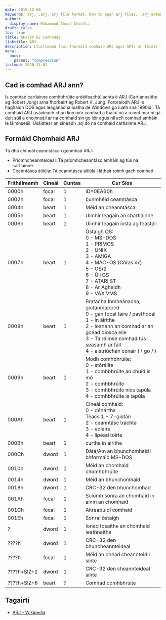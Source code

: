 ```yaml
---
date: 2019-12-09
keywords: arj, .arj, arj file format, how to open arj files, .arj extension, arj extension
author:
  display_name: Muhammad Ahmad Chishti
draft: false
toc: true
title: AFoirm RJ Comhadat
linktitle: ARJ
description: Ltuilleamh faoi fhormáid comhaid ARJ agus APIs ar féidir leo comhad ARJ a chruthú agus a oscailts.
menu:
  docs:
    parent: "compression"
lastmod: 2020-13-01
---
```


## Cad is comhad ARJ ann? ##

Is comhad cartlainne comhbhrúite ardéifeachtúlachta é ARJ (Cartlannaithe ag Robert Jung) arna fhorbairt ag Robert K. Jung. Forbraíodh ARJ le haghaidh DOS agus leaganacha luatha de Windows go luath sna 1990idí. Tá comhaid ARJ úsáideach chun líon mór comhad a thacú nó a roinnt mar ní gá duit súil a choinneáil ar na comhaid sin go léir agus níl ach comhad amháin le láimhseáil. Úsáidtear an síneadh .arj do na comhaid cartlainne ARJ.

## Formáid Chomhaid ARJ ##

Tá dhá chineál ceanntásca i gcomhad ARJ:

- Príomhcheannteideal: Tá príomhcheanntásc amháin ag tús na cartlainne.
- Ceanntásca áitiúla: Tá ceanntásca áitiúla i láthair roimh gach comhad.

|Fritháireamh|Cineál|Cuntas|Cur Síos|
|---|---|---|---|
|0000h|focal|1|ID=0EA60h|
|0002h|focal|1|bunmhéid ceanntásca|
|0004h|beart|1|Méid an cheanntásca |
|0005h|beart|1|Uimhir leagain an chartlainne|
|0006h|beart|1|Uimhir leagain íosta ag teastáil|
|0007h|beart|1|Óstaigh OS:</br> 0 - MS-DOS</br> 1 - PRIMOS</br> 2 - UNIX</br> 3 - AMIGA</br> 4 - MAC-OS (Córas xx)</br> 5 - OS/2</br> 6 - Úll GS</br> 7 - ATARI ST</br> 8 - Ar Aghaidh</br> 9 - VAX VMS|
|0008h|beart|1|Bratacha Inmheánacha, giotánmapped:</br> 0 - gan focal faire / pasfhocal</br> 1 - in áirithe</br> 2 - leanann an comhad ar an gcéad diosca eile</br> 3 - Tá réimse comhad tús seasamh ar fáil</br> 4 - aistriúchán conair ( \ go / )|
|0009h|beart|1|Modh comhbhrúite:</br> 0 - stóráilte</br> 1 - comhbhrúite an chuid is mó</br> 2 - comhbhrúite</br> 3 - comhbhrúite níos tapúla</br> 4 - comhbhrúite is tapúla |
|000Ah|beart|1|Cineál comhaid:</br> 0 - dénártha</br> Téacs 1 - 7-giotán</br> 2 - ceanntásc tráchta</br> 3 - eolaire</br> 4 - lipéad toirte |
|000Bh|beart|1|curtha in áirithe|
|000Ch|dword|1|Dáta/Am an bhunchomhaid i bhformáid MS-DOS|
|0010h|dword|1|Méid an chomhaid chomhbhrúite|
|0014h|dword|1|Méid an bhunchomhaid |
|0018h|dword|1|CRC-32 den bhunchomhad|
|001Ah|focal|1|Suíomh sonra an chomhaid in ainm an chomhaid|
|001Ch|focal|1|Aitreabúidí comhaid|
|001Eh|focal|1|Sonraí óstaigh|
|?|dword|1|Ionad tosaithe an chomhaid leathnaithe|
|????h|dword|1|CRC-32 den bhuncheannteideal|
|????h|focal|1|Méid an chéad cheannteidil sínte|
|????h+SIZ+2|dword|1|CRC-32 den cheannteideal sínte |
|????h+SIZ+6|beart|?|Comhad comhbhrúite|

## Tagairtí ##

- [ARJ - Wikipedia](https://en.wikipedia.org/wiki/ARJ)

